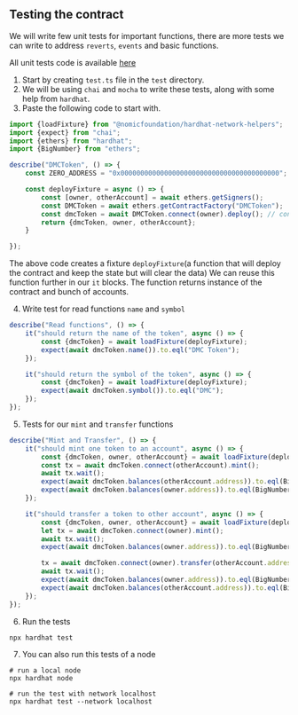 ## Testing the contract

We will write few unit tests for important functions, there are more tests we can write to address `reverts`, `events`
and basic functions.

All unit tests code is available [here](/ethereum-fullstack/code/contract/test/test.ts)

1. Start by creating `test.ts` file in the `test` directory.
2. We will be using `chai` and `mocha` to write these tests, along with some help from `hardhat`.
3. Paste the following code to start with.

```ts
import {loadFixture} from "@nomicfoundation/hardhat-network-helpers";
import {expect} from "chai";
import {ethers} from "hardhat";
import {BigNumber} from "ethers";

describe("DMCToken", () => {
    const ZERO_ADDRESS = "0x0000000000000000000000000000000000000000";

    const deployFixture = async () => {
        const [owner, otherAccount] = await ethers.getSigners();
        const DMCToken = await ethers.getContractFactory("DMCToken");
        const dmcToken = await DMCToken.connect(owner).deploy(); // connecting owner to contract
        return {dmcToken, owner, otherAccount};
    }

});
```

The above code creates a fixture `deployFixture`(a function that will deploy the contract and keep the state but will
clear the data)
We can reuse this function further in our `it` blocks. The function returns instance of the contract and bunch of
accounts.

4. Write test for read functions `name` and `symbol`

```ts
describe("Read functions", () => {
    it("should return the name of the token", async () => {
        const {dmcToken} = await loadFixture(deployFixture);
        expect(await dmcToken.name()).to.eql("DMC Token");
    });

    it("should return the symbol of the token", async () => {
        const {dmcToken} = await loadFixture(deployFixture);
        expect(await dmcToken.symbol()).to.eql("DMC");
    });
});
```

5. Tests for our `mint` and `transfer` functions

```ts
describe("Mint and Transfer", () => {
    it("should mint one token to an account", async () => {
        const {dmcToken, owner, otherAccount} = await loadFixture(deployFixture);
        const tx = await dmcToken.connect(otherAccount).mint();
        await tx.wait();
        expect(await dmcToken.balances(otherAccount.address)).to.eql(BigNumber.from(1));
        expect(await dmcToken.balances(owner.address)).to.eql(BigNumber.from(0));
    });

    it("should transfer a token to other account", async () => {
        const {dmcToken, owner, otherAccount} = await loadFixture(deployFixture);
        let tx = await dmcToken.connect(owner).mint();
        await tx.wait();
        expect(await dmcToken.balances(owner.address)).to.eql(BigNumber.from(1));

        tx = await dmcToken.connect(owner).transfer(otherAccount.address, 1);
        await tx.wait();
        expect(await dmcToken.balances(owner.address)).to.eql(BigNumber.from(0));
        expect(await dmcToken.balances(otherAccount.address)).to.eql(BigNumber.from(1));
    });
});
```

6. Run the tests

```
npx hardhat test
```

7. You can also run this tests of a node

```
# run a local node
npx hardhat node

# run the test with network localhost
npx hardhat test --network localhost
```


